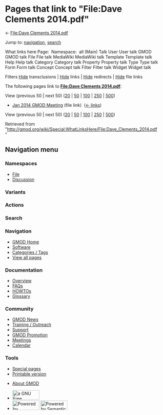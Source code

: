 <div id="mw-page-base" class="noprint">

</div>

<div id="mw-head-base" class="noprint">

</div>

<div id="content" class="mw-body" role="main">

<span id="top"></span>

<div id="mw-js-message" style="display:none;">

</div>



# <span dir="auto">Pages that link to "File:Dave Clements 2014.pdf"</span>

<div id="bodyContent">

<div id="contentSub">

← [File:Dave Clements
2014.pdf](/wiki/File:Dave_Clements_2014.pdf "File:Dave Clements 2014.pdf")

</div>

<div id="jump-to-nav" class="mw-jump">

Jump to: [navigation](#mw-navigation), [search](#p-search)

</div>

<div id="mw-content-text">

What links here Page:  Namespace:  all (Main) Talk User User talk GMOD
GMOD talk File File talk MediaWiki MediaWiki talk Template Template talk
Help Help talk Category Category talk Property Property talk Type Type
talk Form Form talk Concept Concept talk Filter Filter talk Widget
Widget talk

Filters
[Hide](/mediawiki/index.php?title=Special:WhatLinksHere/File:Dave_Clements_2014.pdf&hidetrans=1 "Special:WhatLinksHere/File:Dave Clements 2014.pdf")
transclusions \|
[Hide](/mediawiki/index.php?title=Special:WhatLinksHere/File:Dave_Clements_2014.pdf&hidelinks=1 "Special:WhatLinksHere/File:Dave Clements 2014.pdf")
links \|
[Hide](/mediawiki/index.php?title=Special:WhatLinksHere/File:Dave_Clements_2014.pdf&hideredirs=1 "Special:WhatLinksHere/File:Dave Clements 2014.pdf")
redirects \|
[Hide](/mediawiki/index.php?title=Special:WhatLinksHere/File:Dave_Clements_2014.pdf&hideimages=1 "Special:WhatLinksHere/File:Dave Clements 2014.pdf")
file links

The following pages link to **[File:Dave Clements
2014.pdf](/wiki/File:Dave_Clements_2014.pdf "File:Dave Clements 2014.pdf")**:

View (previous 50 \| next 50)
([20](/mediawiki/index.php?title=Special:WhatLinksHere/File:Dave_Clements_2014.pdf&limit=20 "Special:WhatLinksHere/File:Dave Clements 2014.pdf")
\|
[50](/mediawiki/index.php?title=Special:WhatLinksHere/File:Dave_Clements_2014.pdf&limit=50 "Special:WhatLinksHere/File:Dave Clements 2014.pdf")
\|
[100](/mediawiki/index.php?title=Special:WhatLinksHere/File:Dave_Clements_2014.pdf&limit=100 "Special:WhatLinksHere/File:Dave Clements 2014.pdf")
\|
[250](/mediawiki/index.php?title=Special:WhatLinksHere/File:Dave_Clements_2014.pdf&limit=250 "Special:WhatLinksHere/File:Dave Clements 2014.pdf")
\|
[500](/mediawiki/index.php?title=Special:WhatLinksHere/File:Dave_Clements_2014.pdf&limit=500 "Special:WhatLinksHere/File:Dave Clements 2014.pdf"))

- [Jan 2014 GMOD
  Meeting](/wiki/Jan_2014_GMOD_Meeting "Jan 2014 GMOD Meeting") (file
  link) ‎ <span class="mw-whatlinkshere-tools">([←
  links](/mediawiki/index.php?title=Special:WhatLinksHere&target=Jan+2014+GMOD+Meeting "Special:WhatLinksHere"))</span>

View (previous 50 \| next 50)
([20](/mediawiki/index.php?title=Special:WhatLinksHere/File:Dave_Clements_2014.pdf&limit=20 "Special:WhatLinksHere/File:Dave Clements 2014.pdf")
\|
[50](/mediawiki/index.php?title=Special:WhatLinksHere/File:Dave_Clements_2014.pdf&limit=50 "Special:WhatLinksHere/File:Dave Clements 2014.pdf")
\|
[100](/mediawiki/index.php?title=Special:WhatLinksHere/File:Dave_Clements_2014.pdf&limit=100 "Special:WhatLinksHere/File:Dave Clements 2014.pdf")
\|
[250](/mediawiki/index.php?title=Special:WhatLinksHere/File:Dave_Clements_2014.pdf&limit=250 "Special:WhatLinksHere/File:Dave Clements 2014.pdf")
\|
[500](/mediawiki/index.php?title=Special:WhatLinksHere/File:Dave_Clements_2014.pdf&limit=500 "Special:WhatLinksHere/File:Dave Clements 2014.pdf"))

</div>

<div class="printfooter">

Retrieved from
"<http://gmod.org/wiki/Special:WhatLinksHere/File:Dave_Clements_2014.pdf>"

</div>

<div id="catlinks" class="catlinks catlinks-allhidden">

</div>

<div class="visualClear">

</div>

</div>

</div>

<div id="mw-navigation">

## Navigation menu

<div id="mw-head">



<div id="left-navigation">

<div id="p-namespaces" class="vectorTabs" role="navigation"
aria-labelledby="p-namespaces-label">

### Namespaces

- <span id="ca-nstab-image"><a href="/wiki/File:Dave_Clements_2014.pdf" accesskey="c"
  title="View the file page [c]">File</a></span>
- <span id="ca-talk"><a
  href="/mediawiki/index.php?title=File_talk:Dave_Clements_2014.pdf&amp;action=edit&amp;redlink=1"
  accesskey="t"
  title="Discussion about the content page [t]">Discussion</a></span>

</div>

<div id="p-variants" class="vectorMenu emptyPortlet" role="navigation"
aria-labelledby="p-variants-label">

### 

### Variants[](#)

<div class="menu">

</div>

</div>

</div>

<div id="right-navigation">



<div id="p-cactions" class="vectorMenu emptyPortlet" role="navigation"
aria-labelledby="p-cactions-label">

### Actions[](#)

<div class="menu">

</div>

</div>

<div id="p-search" role="search">

### Search

<div id="simpleSearch">

</div>

</div>

</div>

</div>

<div id="mw-panel">

<div id="p-logo" role="banner">

<a href="/wiki/Main_Page"
style="background-image: url(http://gmod.org/images/GMOD-cogs.png);"
title="Visit the main page"></a>

</div>

<div id="p-Navigation" class="portal" role="navigation"
aria-labelledby="p-Navigation-label">

### Navigation

<div class="body">

- <span id="n-GMOD-Home">[GMOD Home](/wiki/Main_Page)</span>
- <span id="n-Software">[Software](/wiki/GMOD_Components)</span>
- <span id="n-Categories-.2F-Tags">[Categories /
  Tags](/wiki/Categories)</span>
- <span id="n-View-all-pages">[View all
  pages](/wiki/Special:AllPages)</span>

</div>

</div>

<div id="p-Documentation" class="portal" role="navigation"
aria-labelledby="p-Documentation-label">

### Documentation

<div class="body">

- <span id="n-Overview">[Overview](/wiki/Overview)</span>
- <span id="n-FAQs">[FAQs](/wiki/Category:FAQ)</span>
- <span id="n-HOWTOs">[HOWTOs](/wiki/Category:HOWTO)</span>
- <span id="n-Glossary">[Glossary](/wiki/Glossary)</span>

</div>

</div>

<div id="p-Community" class="portal" role="navigation"
aria-labelledby="p-Community-label">

### Community

<div class="body">

- <span id="n-GMOD-News">[GMOD News](/wiki/GMOD_News)</span>
- <span id="n-Training-.2F-Outreach">[Training /
  Outreach](/wiki/Training_and_Outreach)</span>
- <span id="n-Support">[Support](/wiki/Support)</span>
- <span id="n-GMOD-Promotion">[GMOD
  Promotion](/wiki/GMOD_Promotion)</span>
- <span id="n-Meetings">[Meetings](/wiki/Meetings)</span>
- <span id="n-Calendar">[Calendar](/wiki/Calendar)</span>

</div>

</div>

<div id="p-tb" class="portal" role="navigation"
aria-labelledby="p-tb-label">

### Tools

<div class="body">

- <span id="t-specialpages"><a href="/wiki/Special:SpecialPages" accesskey="q"
  title="A list of all special pages [q]">Special pages</a></span>
- <span id="t-print"><a
  href="/mediawiki/index.php?title=Special:WhatLinksHere/File:Dave_Clements_2014.pdf&amp;printable=yes"
  rel="alternate" accesskey="p"
  title="Printable version of this page [p]">Printable version</a></span>

</div>

</div>

</div>

</div>

<div id="footer" role="contentinfo">

- <span id="footer-places-about">[About
  GMOD](/wiki/GMOD:About "GMOD:About")</span>

<!-- -->

- <span id="footer-copyrightico">[<img src="http://www.gnu.org/graphics/gfdl-logo-small.png" width="88"
  height="31" alt="a GNU Free Documentation License" />](http://www.gnu.org/licenses/fdl-1.3.html)</span>
- <span id="footer-poweredbyico">[<img src="/mediawiki/skins/common/images/poweredby_mediawiki_88x31.png"
  width="88" height="31" alt="Powered by MediaWiki" />](//www.mediawiki.org/)
  [<img
  src="/mediawiki/extensions/SemanticMediaWiki/includes/../resources/images/smw_button.png"
  width="88" height="31" alt="Powered by Semantic MediaWiki" />](https://www.semantic-mediawiki.org/wiki/Semantic_MediaWiki)</span>

<div style="clear:both">

</div>

</div>
